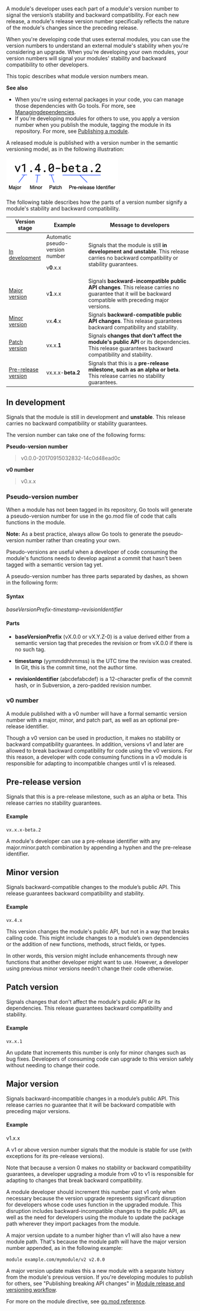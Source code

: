 <!--{
  "Title": "Module version numbering",
  "Path": "/doc/modules/version-numbers"
}-->

A module's developer uses each part of a module's version number to signal the
version’s  stability and backward compatibility. For each new release, a
module's release version number specifically reflects the nature of the module's
changes since the preceding release.

When you're developing code that uses external modules, you can use the version
numbers to understand an external module's stability when you're considering an
upgrade. When you're developing your own modules, your version numbers will
signal your modules' stability and backward compatibility to other developers.

This topic describes what module version numbers mean.

**See also**

* When you're using external packages in your code, you can manage those
  dependencies with Go tools. For more, see [Managingdependencies](managing-dependencies).
* If you're developing modules for others to use, you apply a version number
  when you publish the module, tagging the module in its repository. For more,
  see [Publishing a module](publishing).

A released module is published with a version number in the semantic versioning
model, as in the following illustration:

<img src="images/version-number.png"
     alt="Diagram illustrating a semantic version number showing major version 1, minor version 4, patch version 0, and pre-release version beta 2"
     style="width: 300px;" />

The following table describes how the parts of a version number signify a
module's stability and backward compatibility.

<table class="DocTable">
  <thead>
    <tr class="DocTable-head">
      <th class="DocTable-cell" width="20%">Version stage</th>
      <th class="DocTable-cell">Example</th>
      <th class="DocTable-cell">Message to developers</th>
    </tr>
  </thead>
  <tbody>
    <tr class="DocTable-row">
      <td class="DocTable-cell"><a href="#in-development">In development</a></td>
      <td class="DocTable-cell">Automatic pseudo-version number
      <p>v<strong>0</strong>.x.x</td>
      <td class="DocTable-cell">Signals that the module is still <strong>in
        development and unstable</strong>. This release carries no backward
        compatibility or stability guarantees.</td>
    </tr>
    <tr class="DocTable-row">
      <td class="DocTable-cell"><a href="#major">Major version</a></td>
      <td class="DocTable-cell">v<strong>1</strong>.x.x</td>
      <td class="DocTable-cell">Signals <strong>backward-incompatible public API
        changes</strong>. This release carries no guarantee that it will be
        backward compatible with preceding major versions.</td>
    </tr>
    <tr class="DocTable-row">
      <td class="DocTable-cell"><a href="#minor">Minor version</a></td>
      <td class="DocTable-cell">vx.<strong>4</strong>.x</td>
      <td class="DocTable-cell">Signals <strong>backward-compatible public API
        changes</strong>. This release guarantees backward compatibility and
        stability.</td>
    </tr>
    <tr class="DocTable-row">
      <td class="DocTable-cell"><a href="#patch">Patch version</a></td>
      <td class="DocTable-cell">vx.x.<strong>1</strong></td>
      <td class="DocTable-cell">Signals <strong>changes that don't affect the
        module's public API</strong> or its dependencies. This release
        guarantees backward compatibility and stability.</td>
    </tr>
    <tr class="DocTable-row">
      <td class="DocTable-cell"><a href="#pre-release">Pre-release version</a></td>
      <td class="DocTable-cell">vx.x.x-<strong>beta.2</strong></td>
      <td class="DocTable-cell">Signals that this is a <strong>pre-release
        milestone, such as an alpha or beta</strong>. This release carries no
        stability guarantees.</td>
    </tr>
  </tbody>
</table>

<a id="in-development" ></a>
## In development

Signals that the module is still in development and **unstable**. This release
carries no backward compatibility or stability guarantees.

The version number can take one of the following forms:

**Pseudo-version number**

> v0.0.0-20170915032832-14c0d48ead0c

**v0 number**

> v0.x.x

<a id="pseudo" ></a>
### Pseudo-version number

When a module has not been tagged in its repository, Go tools will generate a
pseudo-version number for use in the go.mod file of code that calls functions in
the module.

**Note:** As a best practice, always allow Go tools to generate the
pseudo-version number rather than creating your own.

Pseudo-versions are useful when a developer of code consuming the module's
functions needs to develop against a commit that hasn't been tagged with a
semantic version tag yet.

A pseudo-version number has three parts separated by dashes, as shown in the
following form:

#### Syntax

_baseVersionPrefix_-_timestamp_-_revisionIdentifier_

#### Parts

* **baseVersionPrefix** (vX.0.0 or vX.Y.Z-0) is a value derived either from a
  semantic version tag that precedes the revision or from vX.0.0 if there is no
  such tag.

* **timestamp** (yymmddhhmmss) is the UTC time the revision was created. In Git,
  this is the commit time, not the author time.

* **revisionIdentifier** (abcdefabcdef) is a 12-character prefix of the commit
  hash, or in Subversion, a zero-padded revision number.

<a id="v0" ></a>
### v0 number

A module published with a v0 number will have a formal semantic version number
with a major, minor, and patch part, as well as an optional pre-release
identifier.

Though a v0 version can be used in production, it makes no stability or backward
compatibility guarantees. In addition, versions v1 and later are allowed to
break backward compatibility for code using the v0 versions. For this reason, a
developer with code consuming functions in a v0 module is responsible for
adapting to incompatible changes until v1 is released.

<a id="pre-release" ></a>
## Pre-release version

Signals that this is a pre-release milestone, such as an alpha or beta. This
release carries no stability guarantees.

#### Example

```
vx.x.x-beta.2
```

A module's developer can use a pre-release identifier with any major.minor.patch
combination by appending a hyphen and the pre-release identifier.

<a id="minor" ></a>
## Minor version

Signals backward-compatible changes to the module’s public API. This release
guarantees backward compatibility and stability.

#### Example

```
vx.4.x
```

This version changes the module's public API, but not in a way that breaks
calling code. This might include changes to a module’s own dependencies or the
addition of new functions, methods, struct fields, or types.

In other words, this version might include enhancements through new functions
that another developer might want to use. However, a developer using previous
minor versions needn’t change their code otherwise.

<a id="patch" ></a>
## Patch version

Signals changes that don't affect the module's public API or its dependencies.
This release guarantees backward compatibility and stability.

#### Example

```
vx.x.1
```

An update that increments this number is only for minor changes such as bug
fixes. Developers of consuming code can upgrade to this version safely without
needing to change their code.

<a id="major" ></a>
## Major version

Signals backward-incompatible changes in a module’s public API. This release
carries no guarantee that it will be backward compatible with preceding major
versions.

#### Example

v1.x.x

A v1 or above version number signals that the module is stable for use (with
exceptions for its pre-release versions).

Note that because a version 0 makes no stability or backward compatibility
guarantees, a developer upgrading a module from v0 to v1 is responsible for
adapting to changes that break backward compatibility.

A module developer should increment this number past v1 only when necessary
because the version upgrade represents significant disruption for developers
whose code uses function in the upgraded module. This disruption includes
backward-incompatible changes to the public API, as well as the need for
developers using the module to update the package path wherever they import
packages from the module.

A major version update to a number higher than v1 will also have a new module
path. That's because the module path will have the major version number
appended, as in the following example:

```
module example.com/mymodule/v2 v2.0.0
```

A major version update makes this a new module with a separate history from the
module's previous version. If you're developing modules to publish for others,
see "Publishing breaking API changes" in [Module release and versioning
workflow](release-workflow). 

For more on the module directive, see [go.mod reference](gomod-ref).
